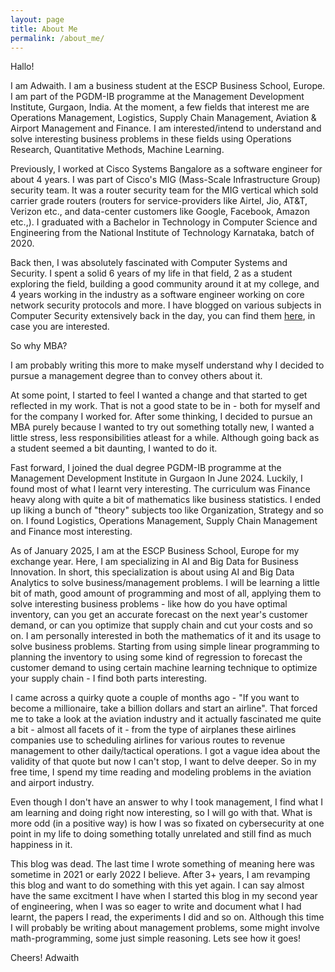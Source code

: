 ```yaml
---
layout: page
title: About Me
permalink: /about_me/
---
```


Hallo!

I am Adwaith. I am a business student at the ESCP Business School, Europe. I am part of the PGDM-IB programme at the Management Development Institute, Gurgaon, India. At the moment, a few fields that interest me are Operations Management, Logistics, Supply Chain Management, Aviation & Airport Management and Finance. I am interested/intend to understand and solve interesting business problems in these fields using Operations Research, Quantitative Methods, Machine Learning.

Previously, I worked at Cisco Systems Bangalore as a software engineer for about 4 years. I was part of Cisco's MIG (Mass-Scale Infrastructure Group) security team. It was a router security team for the MIG vertical which sold carrier grade routers (routers for service-providers like Airtel, Jio, AT&T, Verizon etc., and data-center customers like Google, Facebook, Amazon etc.,). I graduated with a Bachelor in Technology in Computer Science and Engineering from the National Institute of Technology Karnataka, batch of 2020.

Back then, I was absolutely fascinated with Computer Systems and Security. I spent a solid 6 years of my life in that field, 2 as a student exploring the field, building a good community around it at my college, and 4 years working in the industry as a software engineer working on core network security protocols and more. I have blogged on various subjects in Computer Security extensively back in the day, you can find them [here](/archive/), in case you are interested.

So why MBA?

I am probably writing this more to make myself understand why I decided to pursue a management degree than to convey others about it.

At some point, I started to feel I wanted a change and that started to get reflected in my work. That is not a good state to be in - both for myself and for the company I worked for. After some thinking, I decided to pursue an MBA purely because I wanted to try out something totally new, I wanted a little stress, less responsibilities atleast for a while. Although going back as a student seemed a bit daunting, I wanted to do it.

Fast forward, I joined the dual degree PGDM-IB programme at the Management Development Institute in Gurgaon In June 2024. Luckily, I found most of what I learnt very interesting. The curriculum was Finance heavy along with quite a bit of mathematics like business statistics. I ended up liking a bunch of "theory" subjects too like Organization, Strategy and so on. I found Logistics, Operations Management, Supply Chain Management and Finance most interesting.

As of January 2025, I am at the ESCP Business School, Europe for my exchange year. Here, I am specializing in AI and Big Data for Business Innovation. In short, this specialization is about using AI and Big Data Analytics to solve business/management problems. I will be learning a little bit of math, good amount of programming and most of all, applying them to solve interesting business problems - like how do you have optimal inventory, can you get an accurate forecast on the next year's customer demand, or can you optimize that supply chain and cut your costs and so on. I am personally interested in both the mathematics of it and its usage to solve business problems. Starting from using simple linear programming to planning the inventory to using some kind of regression to forecast the customer demand to using certain machine learning technique to optimize your supply chain - I find both parts interesting.

I came across a quirky quote a couple of months ago - "If you want to become a millionaire, take a billion dollars and start an airline". That forced me to take a look at the aviation industry and it actually fascinated me quite a bit - almost all facets of it - from the type of airplanes these airlines companies use to scheduling airlines for various routes to revenue management to other daily/tactical operations. I got a vague idea about the validity of that quote but now I can't stop, I want to delve deeper. So in my free time, I spend my time reading and modeling problems in the aviation and airport industry.

Even though I don't have an answer to why I took management, I find what I am learning and doing right now interesting, so I will go with that. What is more odd (in a positive way) is how I was so fixated on cybersecurity at one point in my life to doing something totally unrelated and still find as much happiness in it.

This blog was dead. The last time I wrote something of meaning here was sometime in 2021 or early 2022 I believe. After 3+ years, I am revamping this blog and want to do something with this yet again. I can say almost have the same excitment I have when I started this blog in my second year of engineering, when I was so eager to write and document what I had learnt, the papers I read, the experiments I did and so on. Although this time I will probably be writing about management problems, some might involve math-programming, some just simple reasoning. Lets see how it goes!

Cheers!
Adwaith
